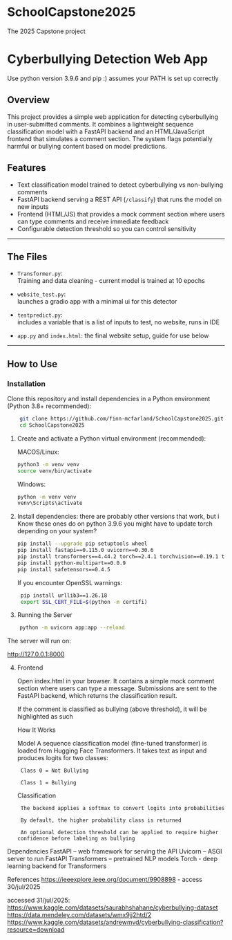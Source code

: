 # SchoolCapstone2025
The 2025 Capstone project

# Cyberbullying Detection Web App

Use python version 3.9.6 and pip :)
assumes your PATH is set up correctly

## Overview

This project provides a simple web application for detecting cyberbullying in user-submitted comments. It combines a lightweight sequence classification model with a FastAPI backend and an HTML/JavaScript frontend that simulates a comment section. The system flags potentially harmful or bullying content based on model predictions.

## Features

- Text classification model trained to detect cyberbullying vs non-bullying comments  
- FastAPI backend serving a REST API (`/classify`) that runs the model on new inputs  
- Frontend (HTML/JS) that provides a mock comment section where users can type comments and receive immediate feedback  
- Configurable detection threshold so you can control sensitivity  

---

## The Files

- `Transformer.py`:  
    Training and data cleaning - current model is trained at 10 epochs
    
- `website_test.py`:  
    launches a gradio app with a minimal ui for this detector
        
- `testpredict.py`:  
    includes a variable that is a list of inputs to test, no website, runs in IDE

- `app.py` and `index.html`:
    the final website setup, guide for use below

--- 

## How to Use

### Installation

Clone this repository and install dependencies in a Python environment (Python 3.8+ recommended):
```bash
    git clone https://github.com/finn-mcfarland/SchoolCapstone2025.git
    cd SchoolCapstone2025
```

1. Create and activate a Python virtual environment (recommended):

   MACOS/Linux:
    ```bash
    python3 -m venv venv
    source venv/bin/activate
    ```
    Windows:
    ```bash
    python -m venv venv
    venv\Scripts\activate
    ```

3. Install dependencies:
    there are probably other versions that work, but i Know these ones do on python 3.9.6
   you might have to update torch depending on your system?
    ```bash
    pip install --upgrade pip setuptools wheel
    pip install fastapi==0.115.0 uvicorn==0.30.6
    pip install transformers==4.44.2 torch==2.4.1 torchvision==0.19.1 torchaudio==2.4.1
    pip install python-multipart==0.0.9
    pip install safetensors==0.4.5
    ```
    If you encounter OpenSSL warnings:
   ```bash
    pip install urllib3==1.26.18
    export SSL_CERT_FILE=$(python -m certifi)
   ```

5. Running the Server
```bash
    python -m uvicorn app:app --reload
```
The server will run on:

http://127.0.0.1:8000

4. Frontend

    Open index.html in your browser. It contains a simple mock comment section where users can type a message. Submissions are sent to the FastAPI backend, which returns the classification result.
        
    If the comment is classified as bullying (above threshold), it will be highlighted as such
    
    How It Works

    Model
    A sequence classification model (fine-tuned transformer) is loaded from Hugging Face Transformers.
    It takes text as input and produces logits for two classes:

        Class 0 = Not Bullying

        Class 1 = Bullying

    Classification

        The backend applies a softmax to convert logits into probabilities

        By default, the higher probability class is returned

        An optional detection threshold can be applied to require higher confidence before labeling as bullying

Dependencies
FastAPI – web framework for serving the API
Uvicorn – ASGI server to run FastAPI
Transformers – pretrained NLP models
Torch - deep learning backend for Transformers

References
https://ieeexplore.ieee.org/document/9908898 - access 30/jul/2025

accessed 31/jul/2025:
https://www.kaggle.com/datasets/saurabhshahane/cyberbullying-dataset
https://data.mendeley.com/datasets/wmx9jj2htd/2
https://www.kaggle.com/datasets/andrewmvd/cyberbullying-classification?resource=download
